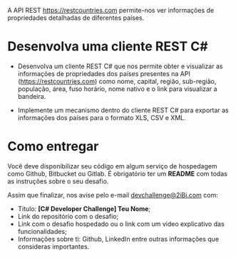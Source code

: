 A API REST https://restcountries.com permite-nos ver informações de propriedades detalhadas de diferentes países.

# Desenvolva uma cliente REST C#
* Desenvolva um cliente REST C# que nos permite obter e visualizar as informações de propriedades dos países presentes na API (https://restcountries.com) como nome, capital, região, sub-região, população, área, fuso horário, nome nativo e o link para visualizar a bandeira. 

* Implemente um mecanismo dentro do cliente REST C# para exportar as informações dos países para o formato XLS, CSV e XML. 

# Como entregar
Você deve disponibilizar seu código em algum serviço de hospedagem como Github, Bitbucket ou Gitlab.
É obrigatório ter um **README** com todas as instruções sobre o seu desafio.

Assim que finalizar, nos avise pelo e-mail devchallenge@2iBi.com com:
* Titulo: **[C# Developer Challenge] Teu Nome**;
* Link do repositório com o desafio;
* Link com o desafio hospedado ou o link com um video explicativo das funcionalidades;
* Informações sobre ti: Github, LinkedIn entre outras informações que consideras importantes.
